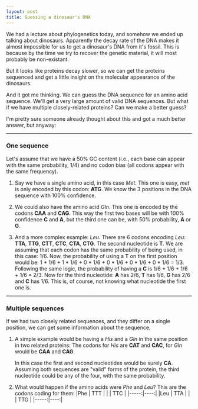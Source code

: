 ```yaml
---
layout: post
title: Guessing a dinosaur's DNA
---
```


We had a lecture about phylogenetics today, and somehow we ended up talking about dinosaurs.
Apparently the decay rate of the DNA makes it almost impossible for us to get a dinosaur's DNA from it's fossil. This is because by the time we try to recover the genetic material, it will most probably be non-existant. 

But it looks like proteins decay slower, so we can get the proteins sequenced and get a little insight on the molecular appearance of the dinosaurs.

And it got me thinking. We can guess the DNA sequence for an amino acid sequence. We'll get a very large amount of valid DNA sequences. 
But what if we have multiple closely-related proteins? Can we make a better guess?

I'm pretty sure someone already thought about this and got a much better answer, but anyway:

---

### One sequence

Let's assume that we have a 50% GC content (i.e., each base can appear with the same probability, 1/4) and no codon bias (all codons appear with the same frequency).

1. Say we have a single amino acid, in this case *Met*.
   This one is easy, *met* is only encoded by this codon: **ATG**. 
   We know the 3 positions in the DNA sequence with 100% confidence.

2. We could also have the amino acid *Gln*.
   This one is encoded by the codons **CAA** and **CAG**. 
   This way the first two bases will be with 100% confidence **C** and **A**, but the third one can be, with 50% probability, **A** or **G**.

3. And a more complex example: *Leu*.
   There are 6 codons encoding *Leu*: **TTA**, **TTG**, **CTT**, **CTC**, **CTA**, **CTG**. 
   The second nucleotide is **T**. We are assuming that each codon has the same probability of being used, in this case: 1/6. 
   Now, the probability of using a **T** on the first position would be: 1 \* 1/6 + 1 \* 1/6 + 0 \* 1/6 + 0 \* 1/6 + 0 \* 1/6 + 0 \* 1/6 = 1/3. 
   Following the same logic, the probability of  having a **C** is 1/6 + 1/6 + 1/6 + 1/6 = 2/3.
   Now for the third nucleotide: 
   **A** has 2/6, **T** has 1/6, **G** has 2/6 and **C** has 1/6. This is, of course, not knowing what nucleotide the first one is.

---

### Multiple sequences

If we had two closely related sequences, and they differ on a single position, we can get some information about the sequence. 

1. A simple example would be having a *His* and a *Gln* in the same position in two related proteins:
   The codons for *His* are **CAT** and **CAC**, for *Gln* would be **CAA** and **CAG**.
   
   In this case the first and second nucleotides would be surely **CA**. 
   Assuming both sequences are "valid" forms of the protein, the third nucleotide could be any of the four, with the same probability.

2. What would happen if the amino acids were *Phe* and *Leu*?
   This are the codons coding for them:
|Phe   | TTT |
|      | TTC |
|-----:|----:|
|Leu   | TTA |
|      | TTG |
|-----:|----:|
